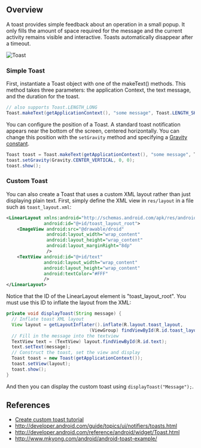 ## Overview

A toast provides simple feedback about an operation in a small popup. It only fills the amount of space required for the message and the current activity remains visible and interactive. Toasts automatically disappear after a timeout.

![Toast](http://developer.android.com/images/toast.png)

### Simple Toast

First, instantiate a Toast object with one of the makeText() methods. This method takes three parameters: the application Context, the text message, and the duration for the toast. 

```java
// also supports Toast.LENGTH_LONG
Toast.makeText(getApplicationContext(), "some message", Toast.LENGTH_SHORT).show();
```

You can configure the position of a Toast. A standard toast notification appears near the bottom of the screen, centered horizontally. You can change this position with the `setGravity` method and specifying a [Gravity constant](http://developer.android.com/reference/android/view/Gravity.html).

```java
Toast toast = Toast.makeText(getApplicationContext(), "some message", Toast.LENGTH_SHORT);
toast.setGravity(Gravity.CENTER_VERTICAL, 0, 0);
toast.show();
```

### Custom Toast

You can also create a Toast that uses a custom XML layout rather than just displaying plain text. First, simply define the XML view in `res/layout` in a file such as `toast_layout.xml`:

```xml
<LinearLayout xmlns:android="http://schemas.android.com/apk/res/android"
              android:id="@+id/toast_layout_root">
    <ImageView android:src="@drawable/droid"
               android:layout_width="wrap_content"
               android:layout_height="wrap_content"
               android:layout_marginRight="8dp"
               />
    <TextView android:id="@+id/text"
              android:layout_width="wrap_content"
              android:layout_height="wrap_content"
              android:textColor="#FFF"
              />
</LinearLayout>
```

Notice that the ID of the LinearLayout element is "toast_layout_root". You must use this ID to inflate the layout from the XML:

```java
private void displayToast(String message) {
  // Inflate toast XML layout
  View layout = getLayoutInflater().inflate(R.layout.toast_layout,
                               (ViewGroup) findViewById(R.id.toast_layout_root));
  // Fill in the message into the textview
  TextView text = (TextView) layout.findViewById(R.id.text);
  text.setText(message); 
  // Construct the toast, set the view and display
  Toast toast = new Toast(getApplicationContext());
  toast.setView(layout);
  toast.show();
}
```

And then you can display the custom toast using `displayToast("Message");`.

## References

 * [Create custom toast tutorial](https://inspirecoding.app/custom-toast/)
 * <http://developer.android.com/guide/topics/ui/notifiers/toasts.html>
 * <http://developer.android.com/reference/android/widget/Toast.html>
 * <http://www.mkyong.com/android/android-toast-example/>